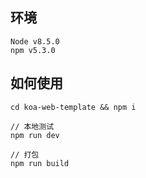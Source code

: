## 环境

```
Node v8.5.0
npm v5.3.0
```

## 如何使用

```
cd koa-web-template && npm i

// 本地测试
npm run dev

// 打包
npm run build
```